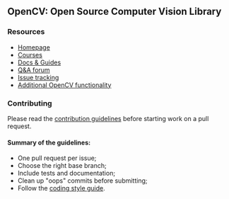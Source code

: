 ## OpenCV: Open Source Computer Vision Library

### Resources

* [Homepage](opencv.org)
* [Courses](https://opencv.org/courses)
* [Docs & Guides](https://docs.opencv.org/4.x)
* [Q&A forum](https://forum.opencv.org)
* [Issue tracking](https://github.com/opencv/opencv/issues)
* [Additional OpenCV functionality](https://github.com/opencv/opencv_contrib)


### Contributing

Please read the [contribution guidelines](https://github.com/opencv/opencv/wiki/How_to_contribute) before starting work on a pull request.

#### Summary of the guidelines:

* One pull request per issue;
* Choose the right base branch;
* Include tests and documentation;
* Clean up "oops" commits before submitting;
* Follow the [coding style guide](https://github.com/opencv/opencv/wiki/Coding_Style_Guide).
